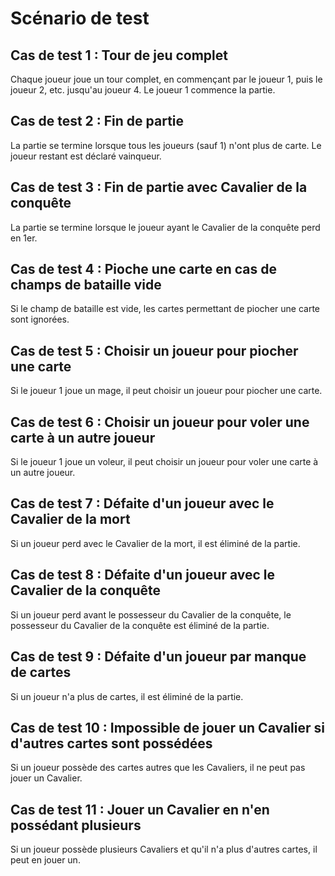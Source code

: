 # Scénario de test

## Cas de test 1 : Tour de jeu complet
Chaque joueur joue un tour complet, en commençant par le joueur 1, puis le joueur 2, etc. jusqu'au joueur 4. 
Le joueur 1 commence la partie.

## Cas de test 2 : Fin de partie
La partie se termine lorsque tous les joueurs (sauf 1) n'ont plus de carte. 
Le joueur restant est déclaré vainqueur.

## Cas de test 3 : Fin de partie avec Cavalier de la conquête
La partie se termine lorsque le joueur ayant le Cavalier de la conquête perd en 1er.

## Cas de test 4 : Pioche une carte en cas de champs de bataille vide
Si le champ de bataille est vide, les cartes permettant de piocher une carte sont ignorées.

## Cas de test 5 : Choisir un joueur pour piocher une carte
Si le joueur 1 joue un mage, il peut choisir un joueur pour piocher une carte.

## Cas de test 6 : Choisir un joueur pour voler une carte à un autre joueur
Si le joueur 1 joue un voleur, il peut choisir un joueur pour voler une carte à un autre joueur.

## Cas de test 7 : Défaite d'un joueur avec le Cavalier de la mort
Si un joueur perd avec le Cavalier de la mort, il est éliminé de la partie.

## Cas de test 8 : Défaite d'un joueur avec le Cavalier de la conquête
Si un joueur perd avant le possesseur du Cavalier de la conquête, le possesseur du Cavalier de la conquête est éliminé de la partie.

## Cas de test 9 : Défaite d'un joueur par manque de cartes
Si un joueur n'a plus de cartes, il est éliminé de la partie.

## Cas de test 10 : Impossible de jouer un Cavalier si d'autres cartes sont possédées
Si un joueur possède des cartes autres que les Cavaliers, il ne peut pas jouer un Cavalier.

## Cas de test 11 : Jouer un Cavalier en n'en possédant plusieurs
Si un joueur possède plusieurs Cavaliers et qu'il n'a plus d'autres cartes, il peut en jouer un.